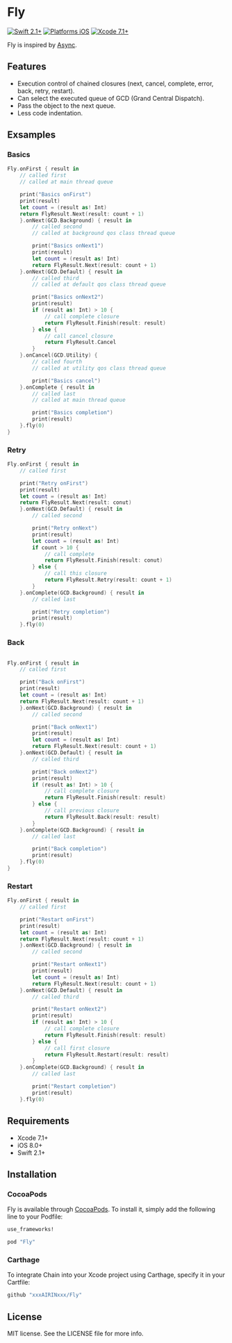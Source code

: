 # Fly

[![Swift 2.1+](https://img.shields.io/badge/Swift-2.1-orange.svg?style=flat)](https://developer.apple.com/swift/)
[![Platforms iOS](https://img.shields.io/badge/Platforms-iOS-lightgray.svg?style=flat)](https://developer.apple.com/swift/)
[![Xcode 7.1+](https://img.shields.io/badge/Xcode-7.1+-blue.svg?style=flat)](https://developer.apple.com/swift/)

Fly is inspired by [Async](https://github.com/duemunk/Async).

## Features

- Execution control of chained closures (next, cancel, complete, error, back, retry, restart).
- Can select the executed queue of GCD (Grand Central Dispatch).
- Pass the object to the next queue.
- Less code indentation.

## Exsamples

### Basics

```swift
Fly.onFirst { result in
    // called first
    // called at main thread queue

    print("Basics onFirst")
    print(result)
    let count = (result as! Int)
    return FlyResult.Next(result: count + 1)
    }.onNext(GCD.Background) { result in
        // called second
        // called at background qos class thread queue

        print("Basics onNext1")
        print(result)
        let count = (result as! Int)
        return FlyResult.Next(result: count + 1)
    }.onNext(GCD.Default) { result in
        // called third
        // called at default qos class thread queue

        print("Basics onNext2")
        print(result)
        if (result as! Int) > 10 {
            // call complete closure
            return FlyResult.Finish(result: result)
        } else {
            // call cancel closure
            return FlyResult.Cancel
        }
    }.onCancel(GCD.Utility) {
        // called fourth
        // called at utility qos class thread queue

        print("Basics cancel")
    }.onComplete { result in
        // called last
        // called at main thread queue

        print("Basics completion")
        print(result)
    }.fly(0)
}
```

### Retry

```swift
Fly.onFirst { result in
    // called first

    print("Retry onFirst")
    print(result)
    let count = (result as! Int)
    return FlyResult.Next(result: conut)
    }.onNext(GCD.Default) { result in
        // called second

        print("Retry onNext")
        print(result)
        let count = (result as! Int)
        if count > 10 {
            // call complete
            return FlyResult.Finish(result: conut)
        } else {
            // call this closure
            return FlyResult.Retry(result: count + 1)
        }
    }.onComplete(GCD.Background) { result in
        // called last

        print("Retry completion")
        print(result)
    }.fly(0)
```

### Back

```swift

Fly.onFirst { result in
    // called first

    print("Back onFirst")
    print(result)
    let count = (result as! Int)
    return FlyResult.Next(result: count + 1)
    }.onNext(GCD.Background) { result in
        // called second

        print("Back onNext1")
        print(result)
        let count = (result as! Int)
        return FlyResult.Next(result: count + 1)
    }.onNext(GCD.Default) { result in
        // called third

        print("Back onNext2")
        print(result)
        if (result as! Int) > 10 {
            // call complete closure
            return FlyResult.Finish(result: result)
        } else {
            // call previous closure
            return FlyResult.Back(result: result)
        }
    }.onComplete(GCD.Background) { result in
        // called last

        print("Back completion")
        print(result)
    }.fly(0)
}
```

### Restart

```swift
Fly.onFirst { result in
    // called first

    print("Restart onFirst")
    print(result)
    let count = (result as! Int)
    return FlyResult.Next(result: count + 1)
    }.onNext(GCD.Background) { result in
        // called second

        print("Restart onNext1")
        print(result)
        let count = (result as! Int)
        return FlyResult.Next(result: count + 1)
    }.onNext(GCD.Default) { result in
        // called third

        print("Restart onNext2")
        print(result)
        if (result as! Int) > 10 {
            // call complete closure
            return FlyResult.Finish(result: result)
        } else {
            // call first closure
            return FlyResult.Restart(result: result)
        }
    }.onComplete(GCD.Background) { result in
        // called last

        print("Restart completion")
        print(result)
    }.fly(0)
```

## Requirements

* Xcode 7.1+
* iOS 8.0+
* Swift 2.1+

## Installation

### CocoaPods

Fly is available through [CocoaPods](http://cocoapods.org). To install
it, simply add the following line to your Podfile:

```ruby
use_frameworks!

pod "Fly"
```

### Carthage

To integrate Chain into your Xcode project using Carthage, specify it in your Cartfile:

```ruby
github "xxxAIRINxxx/Fly"
```

## License

MIT license. See the LICENSE file for more info.
